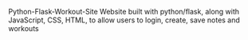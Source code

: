 Python-Flask-Workout-Site
Website built with python/flask, along with JavaScript, CSS, HTML, to allow users to login, create, save notes and workouts
